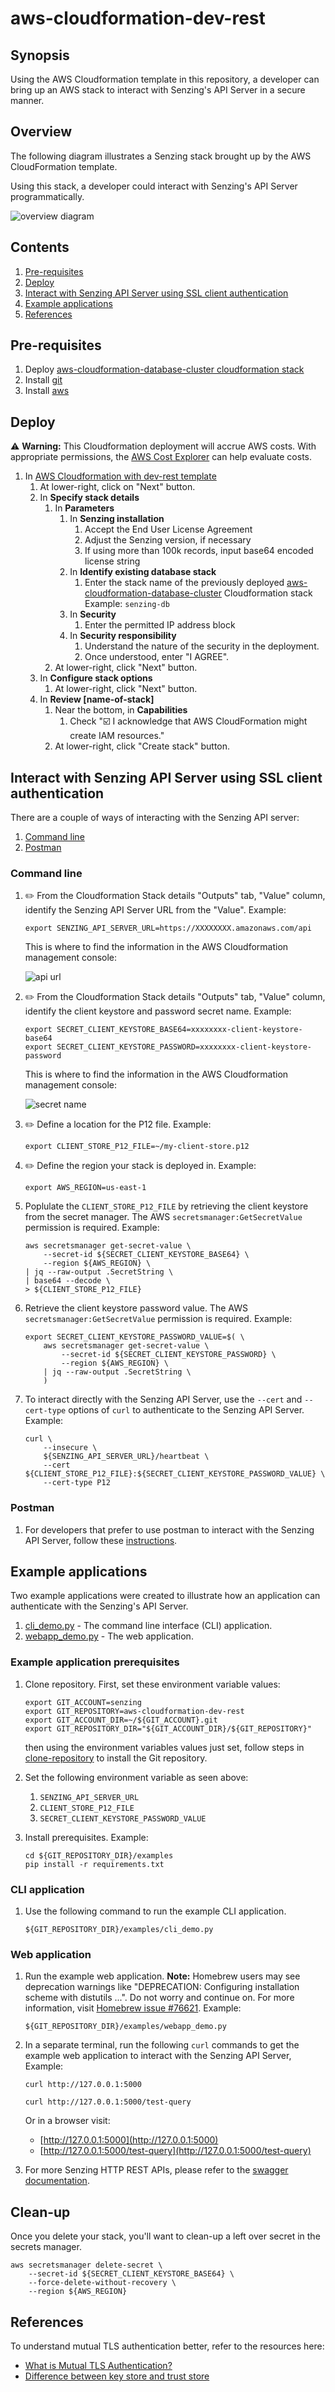 # aws-cloudformation-dev-rest

## Synopsis

Using the AWS Cloudformation template in this repository,
a developer can bring up an AWS stack to interact with Senzing's API Server
in a secure manner.

## Overview

The following diagram illustrates a Senzing stack brought up by the AWS CloudFormation template.

Using this stack, a developer could interact with Senzing's API Server programmatically.

![overview diagram](assets/overview_diagram.png)

## Contents

1. [Pre-requisites](#pre-requisites)
1. [Deploy](#deploy)
1. [Interact with Senzing API Server using SSL client authentication](#interact-with-senzing-api-server-using-ssl-client-authentication)
1. [Example applications](#example-applications)
1. [References](#references)

## Pre-requisites

1. Deploy [aws-cloudformation-database-cluster cloudformation stack](https://github.com/Senzing/aws-cloudformation-database-cluster)
1. Install [git](https://github.com/Senzing/knowledge-base/blob/main/HOWTO/install-git.md)
1. Install [aws](https://github.com/Senzing/knowledge-base/blob/main/HOWTO/install-aws-cli.md)

## Deploy

:warning: **Warning:** This Cloudformation deployment will accrue AWS costs.
With appropriate permissions, the
[AWS Cost Explorer](https://aws.amazon.com/aws-cost-management/aws-cost-explorer/)
can help evaluate costs.

1. In [AWS Cloudformation with dev-rest template](https://console.aws.amazon.com/cloudformation/home#/stacks/new?stackName=sz-dev&templateURL=https://s3.amazonaws.com/public-read-access/aws-cloudformation-dev-rest/cloudformation.yaml)
    1. At lower-right, click on "Next" button.
    1. In **Specify stack details**
        1. In **Parameters**
            1. In **Senzing installation**
                1. Accept the End User License Agreement
                1. Adjust the Senzing version, if necessary
                1. If using more than 100k records, input base64 encoded license string
            1. In **Identify existing database stack**
                1. Enter the stack name of the previously deployed
                   [aws-cloudformation-database-cluster](https://github.com/Senzing/aws-cloudformation-database-cluster)
                   Cloudformation stack
                   Example:  `senzing-db`
            1. In **Security**
                1. Enter the permitted IP address block
            1. In **Security responsibility**
                1. Understand the nature of the security in the deployment.
                1. Once understood, enter "I AGREE".
        1. At lower-right, click "Next" button.
    1. In **Configure stack options**
        1. At lower-right, click "Next" button.
    1. In **Review [name-of-stack]**
        1. Near the bottom, in **Capabilities**
            1. Check ":ballot_box_with_check: I acknowledge that AWS CloudFormation might create IAM resources."
        1. At lower-right, click "Create stack" button.

## Interact with Senzing API Server using SSL client authentication

There are a couple of ways of interacting with the Senzing API server:

1. [Command line](#command-line)
1. [Postman](#postman)

### Command line

1. :pencil2: From the Cloudformation Stack details "Outputs" tab, "Value" column,
   identify the Senzing API Server URL from the "Value".
   Example:

    ```console
    export SENZING_API_SERVER_URL=https://XXXXXXXX.amazonaws.com/api
    ```

   This is where to find the information in the AWS Cloudformation management console:

   ![api url](assets/cloudformation_output_api.png)

1. :pencil2: From the Cloudformation Stack details "Outputs" tab, "Value" column,
   identify the client keystore and password secret name.
   Example:

    ```console
    export SECRET_CLIENT_KEYSTORE_BASE64=xxxxxxxx-client-keystore-base64
    export SECRET_CLIENT_KEYSTORE_PASSWORD=xxxxxxxx-client-keystore-password
    ```

   This is where to find the information in the AWS Cloudformation management console:

   ![secret name](assets/secret_name.png)

1. :pencil2: Define a location for the P12 file.
   Example:

    ```console
    export CLIENT_STORE_P12_FILE=~/my-client-store.p12
    ```

1. :pencil2: Define the region your stack is deployed in.
   Example:

    ```console
    export AWS_REGION=us-east-1
    ```

1. Poplulate the `CLIENT_STORE_P12_FILE` by retrieving the client keystore from the secret manager.
   The AWS `secretsmanager:GetSecretValue` permission is required.
   Example:

    ```console
    aws secretsmanager get-secret-value \
        --secret-id ${SECRET_CLIENT_KEYSTORE_BASE64} \
        --region ${AWS_REGION} \
    | jq --raw-output .SecretString \
    | base64 --decode \
    > ${CLIENT_STORE_P12_FILE}
    ```

1. Retrieve the client keystore password value.
   The AWS `secretsmanager:GetSecretValue` permission is required.
   Example:

    ```console
    export SECRET_CLIENT_KEYSTORE_PASSWORD_VALUE=$( \
        aws secretsmanager get-secret-value \
            --secret-id ${SECRET_CLIENT_KEYSTORE_PASSWORD} \
            --region ${AWS_REGION} \
        | jq --raw-output .SecretString \
        )
    ```

1. To interact directly with the Senzing API Server,
   use the `--cert` and `--cert-type` options of
   `curl` to authenticate to the Senzing API Server.
   Example:

    ```console
    curl \
        --insecure \
        ${SENZING_API_SERVER_URL}/heartbeat \
        --cert ${CLIENT_STORE_P12_FILE}:${SECRET_CLIENT_KEYSTORE_PASSWORD_VALUE} \
        --cert-type P12
    ```

### Postman

1. For developers that prefer to use postman to interact with the Senzing API Server, follow these [instructions](docs/postman.md).

## Example applications

Two example applications were created to illustrate how an application can authenticate with the Senzing's API Server.

1. [cli_demo.py](examples/cli_demo.py) - The command line interface (CLI) application.
1. [webapp_demo.py](examples/webapp_demo.py) - The web application.

### Example application prerequisites

1. Clone repository.
   First, set these environment variable values:

    ```console
    export GIT_ACCOUNT=senzing
    export GIT_REPOSITORY=aws-cloudformation-dev-rest
    export GIT_ACCOUNT_DIR=~/${GIT_ACCOUNT}.git
    export GIT_REPOSITORY_DIR="${GIT_ACCOUNT_DIR}/${GIT_REPOSITORY}"
    ```

   then using the environment variables values just set,
   follow steps in [clone-repository](https://github.com/Senzing/knowledge-base/blob/main/HOWTO/clone-repository.md)
   to install the Git repository.

1. Set the following environment variable as seen above:
    1. `SENZING_API_SERVER_URL`
    1. `CLIENT_STORE_P12_FILE`
    1. `SECRET_CLIENT_KEYSTORE_PASSWORD_VALUE`

1. Install prerequisites.
   Example:

    ```console
    cd ${GIT_REPOSITORY_DIR}/examples
    pip install -r requirements.txt
    ```

### CLI application

1. Use the following command to run the example CLI application.

    ```console
    ${GIT_REPOSITORY_DIR}/examples/cli_demo.py
    ```

### Web application

1. Run the example web application.
   **Note:** Homebrew users may see deprecation warnings like
   "DEPRECATION: Configuring installation scheme with distutils ...".
   Do not worry and continue on.
   For more information, visit
   [Homebrew issue #76621](https://github.com/Homebrew/homebrew-core/issues/76621).
   Example:

    ```console
    ${GIT_REPOSITORY_DIR}/examples/webapp_demo.py
    ```

1. In a separate terminal, run the following `curl` commands
   to get the example web application to interact with the Senzing API Server,
   Example:

    ```console
    curl http://127.0.0.1:5000

    curl http://127.0.0.1:5000/test-query
    ```

   Or in a browser visit:

   - [http://127.0.0.1:5000](http://127.0.0.1:5000)
   - [http://127.0.0.1:5000/test-query](http://127.0.0.1:5000/test-query)

1. For more Senzing HTTP REST APIs, please refer to the
   [swagger documentation](https://petstore.swagger.io/?url=https://raw.githubusercontent.com/Senzing/senzing-rest-api-specification/main/senzing-rest-api.yaml).

## Clean-up

Once you delete your stack, you'll want to clean-up a left over secret in the secrets manager.

```console
aws secretsmanager delete-secret \
    --secret-id ${SECRET_CLIENT_KEYSTORE_BASE64} \
    --force-delete-without-recovery \
    --region ${AWS_REGION}
```

## References

To understand mutual TLS authentication better, refer to the resources here:

- [What is Mutual TLS Authentication?](https://www.cloudflare.com/learning/access-management/what-is-mutual-tls/)
- [Difference between key store and trust store](https://www.baeldung.com/java-keystore-truststore-difference)
